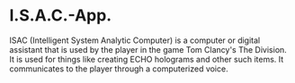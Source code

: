 # I.S.A.C.-App.
ISAC (Intelligent System Analytic Computer) is a computer or digital assistant that is used by the player in the game Tom Clancy's The Division. It is used for things like creating ECHO holograms and other such items. It communicates to the player through a computerized voice.
